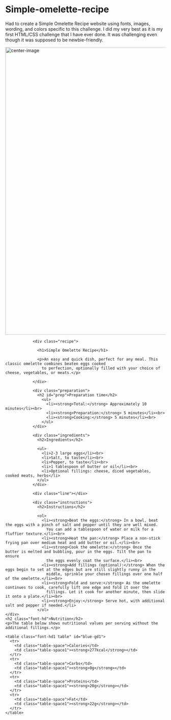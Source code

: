 # Simple-omelette-recipe

Had to create a Simple Omelette Recipe website using fonts, images, wording, and colors specific to this challenge. I did my very best as it is my first HTML/CSS challenge that I have ever done. It was challenging even though it was supposed to be newbie-friendly.

<!DOCTYPE html>
<html lang="en">
<head>
    <meta charset="UTF-8">
    <meta name="viewport" content="width=device-width, initial-scale=1.0">
    <title>Frontend Mentor | Recipe page</title>
    <link rel="stylesheet" href="styles.css">
    <link rel="icon" type="image/png" sizes="32x32" href="./assets/images/favicon-32x32.png">
    <link rel="preconnect" href="https://fonts.googleapis.com">
<link rel="preconnect" href="https://fonts.gstatic.com" crossorigin>
<link href="https://fonts.googleapis.com/css2?family=Outfit:wght@100..900&display=swap" rel="stylesheet">
<link rel="preconnect" href="https://fonts.googleapis.com">
<link rel="preconnect" href="https://fonts.gstatic.com" crossorigin>
<link href="https://fonts.googleapis.com/css2?family=Young+Serif&display=swap" rel="stylesheet">
</head>
    <body>
        <main id="container">
                <div class="img">
                    <img src="/Users/anastasiaroussakis/Downloads/recipe-page-main 2/assets/images/image-omelette.jpeg" alt="center-image" width="900">
                </div>
          
                <div class="recipe">
          
                  <h1>Simple Omelette Recipe</h1>
          
                  <p>An easy and quick dish, perfect for any meal. This classic omelette combines beaten eggs cooked 
                    to perfection, optionally filled with your choice of cheese, vegetables, or meats.</p>
          
                </div>
          
                <div class="preparation">
                  <h2 id="prep">Preparation time</h2>
                    <ul>
                      <li><strong>Total:</strong> Approximately 10 minutes</li><br>
                      <li><strong>Preparation:</strong> 5 minutes</li><br>
                      <li><strong>Cooking:</strong> 5 minutes</li><br>
                    </ul>
                </div>
                
                <div class="ingredients">
                  <h2>Ingredients</h2>
          
                  <ul>
                    <li>2-3 large eggs</li><br>
                    <li>Salt, to taste</li><br>
                    <li>Pepper, to taste</li><br>
                    <li>1 tablespoon of butter or oil</li><br>
                    <li>Optional fillings: cheese, diced vegetables, cooked meats, herbs</li>
                  </ul>
                </div>
          
                <div class="line"></div>
          
                <div class="instructions">
                  <h2>Instructions</h2>
          
                  <ol>
                    <li><strong>Beat the eggs:</strong> In a bowl, beat the eggs with a pinch of salt and pepper until they are well mixed. 
                      You can add a tablespoon of water or milk for a fluffier texture.</li><br>
                    <li><strong>Heat the pan:</strong> Place a non-stick frying pan over medium heat and add butter or oil.</li><br>
                    <li><strong>Cook the omelette:</strong> Once the butter is melted and bubbling, pour in the eggs. Tilt the pan to ensure 
                      the eggs evenly coat the surface.</li><br>
                    <li><strong>Add fillings (optional):</strong> When the eggs begin to set at the edges but are still slightly runny in the 
                      middle, sprinkle your chosen fillings over one half of the omelette.</li><br>
                    <li><strong>Fold and serve:</strong> As the omelette continues to cook, carefully lift one edge and fold it over the 
                      fillings. Let it cook for another minute, then slide it onto a plate.</li><br>
                    <li><strong>Enjoy:</strong> Serve hot, with additional salt and pepper if needed.</li>
                  </ol>
    </div>
    <h2 class="font-hd">Nutrition</h2>
    <p>The table below shows nutritional values per serving without the additional fillings.</p>

    <table class="font-hd1 table" id="blue-gd1">
      <tr>
        <td class="table-space">Calories</td>
        <td class="table-space1"><strong>277kcal</strong></td>
      </tr>
      <tr>
        <td class="table-space">Carbs</td>
        <td class="table-space1"><strong>0g</strong></td>
      </tr>
      <tr>
        <td class="table-space">Proteins</td>
        <td class="table-space1"><strong>20g</strong></td>
      </tr>
      <tr>
        <td class="table-space">Fat</td>
        <td class="table-space1"><strong>22g</strong></td>
      </tr>
    </table>
  </div>
</main>
</body>
</html>
